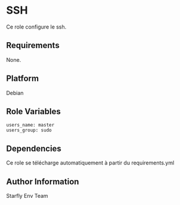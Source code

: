 SSH
===

Ce role configure le ssh.

Requirements
------------

None.

Platform
--------

Debian

Role Variables
--------------

<pre><code>users_name: master
users_group: sudo
</code></pre>

Dependencies
------------

Ce role se télécharge automatiquement à partir du requirements.yml


Author Information
------------------

Starfly Env Team
